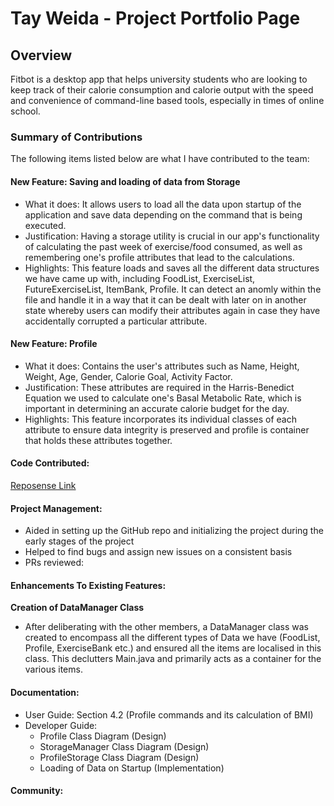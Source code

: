 # Tay Weida - Project Portfolio Page

## Overview

Fitbot is a desktop app that helps university students who are looking to keep track of their calorie consumption and calorie output with the speed and convenience of command-line based tools, especially in times of online school.

### Summary of Contributions
The following items listed below are what I have contributed to the team:

#### **New Feature**: Saving and loading of data from Storage

- What it does: It allows users to load all the data upon startup of the application and save data depending on the command that is being executed. 
- Justification: Having a storage utility is crucial in our app's functionality of calculating the past week of exercise/food consumed,
as well as remembering one's profile attributes that lead to the calculations.
- Highlights: This feature loads and saves all the different data structures we have came up with, including FoodList, ExerciseList, FutureExerciseList, ItemBank, Profile. It can detect an anomly within the file and handle it in a way that it can be dealt with later on
in another state whereby users can modify their attributes again in case they have accidentally corrupted a particular attribute.

#### **New Feature**: Profile 

- What it does: Contains the user's attributes such as Name, Height, Weight, Age, Gender, Calorie Goal, Activity Factor.
- Justification: These attributes are required in the Harris-Benedict Equation we used to calculate one's Basal Metabolic Rate, which is 
important in determining an accurate calorie budget for the day.
- Highlights: This feature incorporates its individual classes of each attribute to ensure data integrity is preserved and profile is container that 
holds these attributes together.


#### **Code Contributed**:

[Reposense Link](https://nus-cs2113-ay2122s1.github.io/tp-dashboard/?search=weidak&sort=groupTitle&sortWithin=title&timeframe=commit&mergegroup=&groupSelect=groupByRepos&breakdown=true&checkedFileTypes=docs~functional-code~test-code~other&since=2021-09-25&tabOpen=true&tabType=authorship&tabAuthor=weidak&tabRepo=AY2122S1-CS2113T-F14-2%2Ftp%5Bmaster%5D&authorshipIsMergeGroup=false&authorshipFileTypes=docs~functional-code~test-code&authorshipIsBinaryFileTypeChecked=false)

#### **Project Management**:

- Aided in setting up the GitHub repo and initializing the project during the early stages of the project
- Helped to find bugs and assign new issues on a consistent basis
- PRs reviewed: 

[comment]: <> (TODO add the PRs reviewed on github prs..)

#### **Enhancements To Existing Features**:

**Creation of DataManager Class**

- After deliberating with the other members, a DataManager class was created to encompass all the different types of Data we have (FoodList, Profile, ExerciseBank etc.)
and ensured all the items are localised in this class. This declutters Main.java and primarily acts as a container for the various items.

#### **Documentation**:

- User Guide: Section 4.2 (Profile commands and its calculation of BMI)
- Developer Guide:
  - Profile Class Diagram (Design)
  - StorageManager Class Diagram (Design)
  - ProfileStorage Class Diagram (Design)
  - Loading of Data on Startup (Implementation)

#### **Community**: